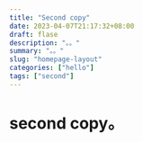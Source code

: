 ```yaml
---
title: "Second copy"
date: 2023-04-07T21:17:32+08:00
draft: flase
description: "。。"
summary: "。。"
slug: "homepage-layout"
categories: ["hello"]
tags: ["second"]
---
```


# second copy。